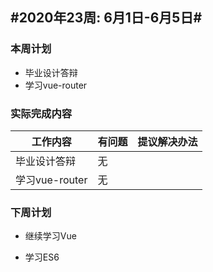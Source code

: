 ## #2020年23周: 6月1日-6月5日#

### 本周计划

* 毕业设计答辩
* 学习vue-router

### 实际完成内容

| 工作内容 | 有问题 | 提议解决办法 |
| ------ | ------ | :----- |
| 毕业设计答辩 | 无 |  |
| 学习vue-router | 无 |  |

### 下周计划

* 继续学习Vue

* 学习ES6

  

  

  


